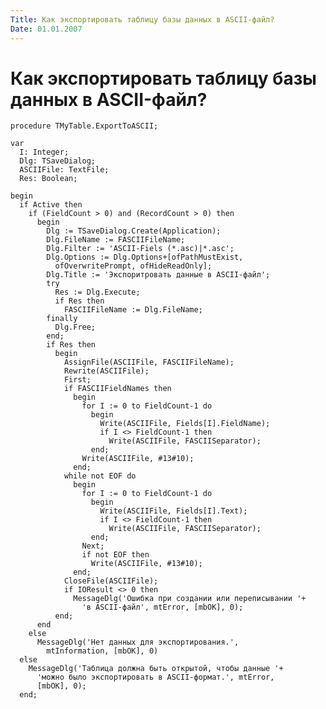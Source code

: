 ```yaml
---
Title: Как экспортировать таблицу базы данных в ASCII-файл?
Date: 01.01.2007
---
```



Как экспортировать таблицу базы данных в ASCII-файл?
====================================================

    procedure TMyTable.ExportToASCII;
     
    var
      I: Integer;
      Dlg: TSaveDialog;
      ASCIIFile: TextFile;
      Res: Boolean;
     
    begin
      if Active then
        if (FieldCount > 0) and (RecordCount > 0) then
          begin
            Dlg := TSaveDialog.Create(Application);
            Dlg.FileName := FASCIIFileName;
            Dlg.Filter := 'ASCII-Fiels (*.asc)|*.asc';
            Dlg.Options := Dlg.Options+[ofPathMustExist, 
              ofOverwritePrompt, ofHideReadOnly];
            Dlg.Title := 'Экспоритровать данные в ASCII-файл';
            try
              Res := Dlg.Execute;
              if Res then
                FASCIIFileName := Dlg.FileName;
            finally
              Dlg.Free;
            end;
            if Res then
              begin
                AssignFile(ASCIIFile, FASCIIFileName);
                Rewrite(ASCIIFile);
                First;
                if FASCIIFieldNames then
                  begin
                    for I := 0 to FieldCount-1 do
                      begin
                        Write(ASCIIFile, Fields[I].FieldName);
                        if I <> FieldCount-1 then
                          Write(ASCIIFile, FASCIISeparator);
                      end;
                    Write(ASCIIFile, #13#10);
                  end;
                while not EOF do
                  begin
                    for I := 0 to FieldCount-1 do
                      begin
                        Write(ASCIIFile, Fields[I].Text);
                        if I <> FieldCount-1 then
                          Write(ASCIIFile, FASCIISeparator);
                      end;
                    Next;
                    if not EOF then
                      Write(ASCIIFile, #13#10);
                  end;
                CloseFile(ASCIIFile);
                if IOResult <> 0 then
                  MessageDlg('Ошибка при создании или переписывании '+
                    'в ASCII-файл', mtError, [mbOK], 0);
              end;
          end
        else
          MessageDlg('Нет данных для экспортирования.',
            mtInformation, [mbOK], 0)
      else
        MessageDlg('Таблица должна быть открытой, чтобы данные '+
          'можно было экспортировать в ASCII-формат.', mtError,
          [mbOK], 0);
      end;
